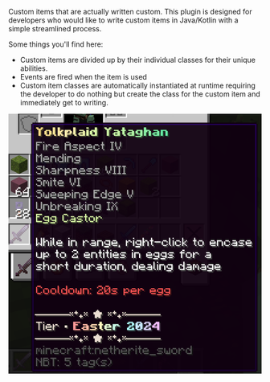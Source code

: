 Custom items that are actually written custom. This plugin is designed for
developers who would like to write custom items in Java/Kotlin with a simple streamlined process.

Some things you'll find here:
- Custom items are divided up by their individual classes for their unique abilities.
- Events are fired when the item is used
- Custom item classes are automatically instantiated at runtime requiring the developer to do nothing but create the class for the custom item and immediately get to writing.

![img.png](img.png)
